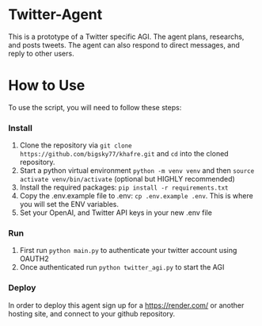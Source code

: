 # Twitter-Agent

This is a prototype of a Twitter specific AGI.  The agent plans, researchs, and posts tweets.  The agent can also respond to direct messages, and reply to other users.  

# How to Use<a name="how-to-use"></a>
To use the script, you will need to follow these steps:

### Install

1. Clone the repository via `git clone https://github.com/bigsky77/khafre.git` and `cd` into the cloned repository.
2. Start a python virtual environment `python -m venv venv` and then `source activate venv/bin/activate` (optional but HIGHLY recommended)
3. Install the required packages: `pip install -r requirements.txt`
4. Copy the .env.example file to .env: `cp .env.example .env`. This is where you will set the ENV variables.
5. Set your OpenAI, and Twitter API keys in your new .env file

### Run

1. First run `python main.py` to authenticate your twitter account using OAUTH2
2. Once authenticated run `python twitter_agi.py` to start the AGI 

### Deploy

In order to deploy this agent sign up for a https://render.com/ or another hosting site, and connect to your github repository.
